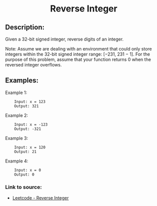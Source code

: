 <h1 align="center">Reverse Integer</h1>

## Description:
Given a 32-bit signed integer, reverse digits of an integer.

Note:
Assume we are dealing with an environment that could only store integers within the 32-bit signed integer range: [−231,  231 − 1]. For the purpose of this problem, assume that your function returns 0 when the reversed integer overflows.

## Examples:

Example 1:

```
	Input: x = 123
	Output: 321
```

Example 2:

```
	Input: x = -123
	Output: -321
```

Example 3:

```
	Input: x = 120
	Output: 21
```

Example 4:

```
	Input: x = 0
	Output: 0
```

### Link to source: 
- <a href="https://leetcode.com/problems/reverse-integer/">Leetcode - Reverse Integer</a>
